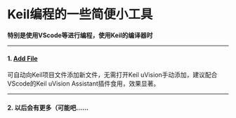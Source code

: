 # Keil编程的一些简便小工具

**特别是使用VScode等进行编程，使用Keil的编译器时**

---



#### 1. [Add File](./AddFile/README.md)

可自动向Keil项目文件添加新文件，无需打开Keil uVision手动添加，建议配合VScode的Keil uVision Assistant插件食用，效果显著。

---

#### 2. 以后会有更多（可能吧……

